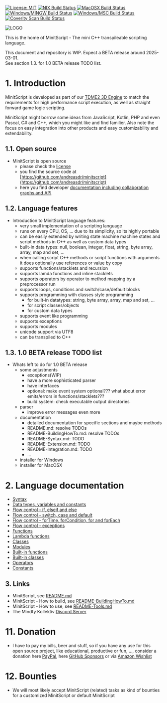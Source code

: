 [![License: MIT](https://img.shields.io/badge/License-MIT-yellow.svg)](https://github.com/andreasdr/minitscript/blob/master/LICENSE)
[![NIX Build Status](https://github.com/andreasdr/minitscript/actions/workflows/nix.yml/badge.svg)](https://github.com/andreasdr/minitscript/actions)
[![MacOSX Build Status](https://github.com/andreasdr/minitscript/actions/workflows/macosx.yml/badge.svg)](https://github.com/andreasdr/minitscript/actions)
[![Windows/MINGW Build Status](https://github.com/andreasdr/minitscript/actions/workflows/windows-mingw.yml/badge.svg)](https://github.com/andreasdr/minitscript/actions)
[![Windows/MSC Build Status](https://github.com/andreasdr/minitscript/actions/workflows/windows-msc.yml/badge.svg)](https://github.com/andreasdr/minitscript/actions)
[![Coverity Scan Build Status](https://scan.coverity.com/projects/29926/badge.svg)](https://scan.coverity.com/projects/mindty-kollektiv-minitscript)
  
![LOGO](https://raw.githubusercontent.com/andreasdr/minitscript/master/resources/github/minitscript-logo.png)

This is the home of MinitScript - The mini C++ transpileable scripting language.

This document and repository is WIP. Expect a BETA release around 2025-03-01.\
See section 1.3. for 1.0 BETA release TODO list.

# 1. Introduction

MinitScript is developed as part of our [TDME2 3D Engine](https://github.com/andreasdr/tdme2) to match
the requirements for high performance script execution, as well as straight forward game logic scripting.

MinitScript might borrow some ideas from JavaScript, Kotlin, PHP and even Pascal, C# and C++, which you might like and find familier.
Also note the focus on easy integration into other products and easy customizability and extendability.

## 1.1. Open source

- MinitScript is open source
  - please check the [license](https://github.com/andreasdr/minitscript/blob/main/LICENSE)
  - you find the source code at [https://github.com/andreasdr/minitscript](https://github.com/andreasdr/minitscript) 
  - here you find developer [documentation including collaboration graphs and API](https://www.mindty.com/products/minitscript/documentation/)

## 1.2. Language features

- Introduction to MinitScript language features:
  - very small implementation of a scripting language
  - runs on every CPU, OS, ... due to its simplicity, so its highly portable
  - can be easily extended by writing state machine machine states and script methods in C++ as well as custom data types
  - built-in data types: null, boolean, integer, float, string, byte array, array, map and set, ...
  - when calling script C++ methods or script functions with arguments it does optionally use references or value by copy
  - supports functions/stacklets and recursion
  - supports lamda functions and inline stacklets
  - supports operators by operator to method mapping by a preprocessor run
  - supports loops, conditions and switch/case/default blocks
  - supports programming with classes style programming
    - for built-in datatypes: string, byte array, array, map and set, ...
    - for script classes/objects
    - for custom data types
  - supports event like programming
  - supports exceptions
  - supports modules
  - unicode support via UTF8
  - can be transpiled to C++

## 1.3. 1.0 BETA release TODO list

- Whats left to do for 1.0 BETA release
  - some adjustments
    - exceptions(WIP)
    - have a more sophisticated parser
    - have interfaces
    - optional: make event system optional??? what about error emits/errors in functions/stacklets??? 
    - build system: check executable output directories
  - parser
    - improve error messages even more
  - documentation
    - detailed documentation for specific sections and maybe methods
    - README.md: resolve TODOs
    - README-BuildingHowTo.md: resolve TODOs
    - README-Syntax.md: TODO
    - README-Extension.md: TODO
    - README-Integration.md: TODO
    - ...
  - installer for Windows
  - installer for MacOSX

# 2. Language documentation

- [Syntax](./documentation/README-Syntax.md)
- [Data types, variables and constants](./documentation/README-DataTypes.md)
- [Flow control - if, elseif and else](./documentation/README-FlowControl-Conditions.md)
- [Flow control - switch, case and default](./documentation/README-FlowControl-Conditions2.md)
- [Flow control - forTime, forCondition, for and forEach](./documentation/README-FlowControl-Loops.md)
- [Flow control - exceptions](./documentation/README-FlowControl-Exceptions.md)
- [Functions](./documentation/README-Functions.md)
- [Lambda functions](./documentation/README-Lambda-Functions.md)
- [Classes](./documentation/README-Classes.md)
- [Modules](./documentation/README-Modules.md)
- [Built-in functions](./documentation/README-BuiltIn-Functions.md)
- [Built-in classes](./documentation/README-BuiltIn-Classes.md)
- [Operators](./documentation/README-Operators.md)
- [Constants](./documentation/README-Constants.md)


## 3. Links

- MinitScript, see [README.md](./README.md)
- MinitScript - How to build, see [README-BuildingHowTo.md](./README-BuildingHowTo.md)
- MinitScript - How to use, see [README-Tools.md](./README-Tools.md)
- The Mindty Kollektiv [Discord Server](https://discord.gg/Na4ACaFD)

# 11. Donation 
- I have to pay my bills, beer and stuff, so if you have any use for this open source project, like educational, productive or fun, ..., consider a donation here [PayPal](https://www.paypal.me/andreasdrewke), here [GitHub Sponsors](https://github.com/sponsors/andreasdr) or via [Amazon Wishlist](https://www.amazon.de/hz/wishlist/ls/250IBUL4JSZVR?ref_=wl_share)

# 12. Bounties
- We will most likely accept MinitScript (related) tasks as kind of bounties for a customized MinitScript or default MinitScript
